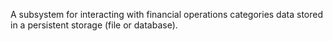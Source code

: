 A subsystem for interacting with financial operations categories data stored in a persistent storage (file or database).
